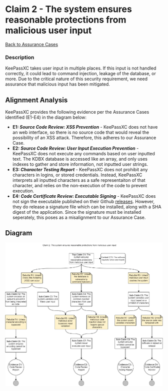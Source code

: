 # Claim 2 - The system ensures reasonable protections from malicious user input

[Back to Assurance Cases](https://github.com/JCKelley-CYBR/CYBR-8420-SoftwareAssurance/blob/Adding-Claims-Remaining/AssuranceCases.md)

### Description
KeePassXC takes user input in multiple places. If this input is not handled correctly, it could lead to command injection, leakage of the database, or more. Due to the critical nature of this security requirement, we need assurance that malicious input has been mitigated.

## Alignment Analysis
KeePassXC provides the following evidence per the Assurance Cases identified (E1-E4) in the diagram below:
* **E1: *Source Code Review: XSS Prevention*** - KeePassXC does not have an web interface, so there is no source code that would reveal the possibility of an XSS attack. Therefore, this adheres to our Assurance Case.
* **E2: *Source Code Review: User Input Execution Prevention*** - KeePassXC does not execute any commands based on user inputted text. The KDBX database is accessed like an array, and only uses indexes to gather and store information, not inputted user strings. 
* **E3: *Character Testing Report*** - KeePassXC does not prohibit any characters in logins, or stored credentials. Instead, KeePassXC interprets all inputted characters as a safe representaiton of that character, and relies on the non-execution of the code to prevent execution. 
* **E4: *Code Certificate Review: Executable Signing*** - KeePassXC does not sign the executable published on their Github [releases](https://github.com/keepassxreboot/keepassxc/releases/tag/2.7.1). However, they do release a signature file which can be installed, along with a SHA digest of the application. Since the signature must be installed seperately, this poses as a misalignment to our Assurance Case. 

## Diagram
![](MaliciousUserInputV2.drawio.png) 

